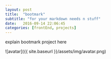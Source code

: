 ```yaml
---
layout: post
title:  "bootmark"
subtitle: "for your markdown needs n stuff"
date:   2016-09-14 22:06:45
categories: [frontEnd, projects]
---
```


explain bootmark project here

![avatar]({{ site.baseurl }}/assets/img/avatar.png)
